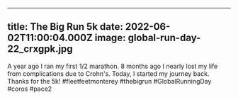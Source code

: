 
---
title: The Big Run 5k
date: 2022-06-02T11:00:04.000Z
image: global-run-day-22_crxgpk.jpg
---
A year ago I ran my first 1/2 marathon. 8 months ago I nearly lost my life from complications due to Crohn's. Today, I started my journey back. Thanks for the 5k! #fleetfeetmonterey #thebigrun #GlobalRunningDay #coros #pace2